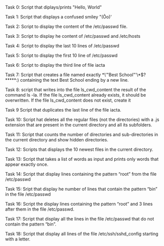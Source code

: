 Task 0: Script that diplays/prints "Hello, World"

Task 1: Script that displays a confused smiley "(Ôo)'

Task 2: Script to display the content of the /etc/passwd file.

Task 3: Script to display he content of /etc/passwd and /etc/hosts

Task 4: Script to display the last 10 lines of /etc/passwd

Task 5: Script to display the first 10 line of /etc/passwd

Task 6: Script to display the third line of file iacta 

Task 7: Script that creates a file named exactly \*\\'"Best School"\'\\*$\?\*\*\*\*\*:) containing the text Best School ending by a new line.

Task 8: script that writes into the file ls_cwd_content the result of the command ls -la. If the file ls_cwd_content already exists, it should be overwritten. If the file ls_cwd_content does not exist, create it

Task 9 Script that duplicates the last line of the file iacta.

Task 10: Script hat deletes all the regular files (not the directories) with a .js extension that are present in the current directory and all its subfolders.

Task 11: Script that counts the number of directories and sub-directories in the current directory and show hidden directories.

Task 12: Scripts that displays the 10 newest files in the current directory.

Task 13: Script that takes a list of words as input and prints only words that appear exactly once.

Task 14: Script that display lines containing the pattern “root” from the file /etc/passwd

Task 15: Sript that display he number of lines that contain the pattern “bin” in the file /etc/passwd

Task 16: Script the display lines containing the pattern “root” and 3 lines after them in the file /etc/passwd.

Task 17: Script that display all the lines in the file /etc/passwd that do not contain the pattern “bin”.

Task 18: Script that display all lines of the file /etc/ssh/sshd_config starting with a letter.
